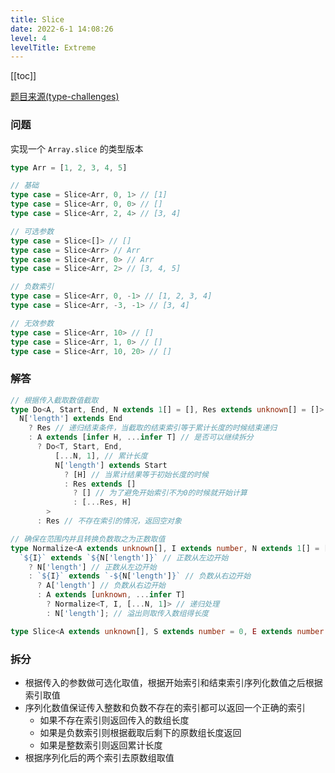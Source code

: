 ```yaml
---
title: Slice
date: 2022-6-1 14:08:26
level: 4
levelTitle: Extreme
---
```


[[toc]]

[题目来源(type-challenges)](https://github.com/ProsperBao/type-challenges/blob/master/questions/216-extreme-slice/README.md)

### 问题
实现一个 `Array.slice` 的类型版本
```typescript
type Arr = [1, 2, 3, 4, 5]

// 基础
type case = Slice<Arr, 0, 1> // [1]
type case = Slice<Arr, 0, 0> // []
type case = Slice<Arr, 2, 4> // [3, 4]

// 可选参数
type case = Slice<[]> // []
type case = Slice<Arr> // Arr
type case = Slice<Arr, 0> // Arr
type case = Slice<Arr, 2> // [3, 4, 5]

// 负数索引
type case = Slice<Arr, 0, -1> // [1, 2, 3, 4]
type case = Slice<Arr, -3, -1> // [3, 4]

// 无效参数
type case = Slice<Arr, 10> // []
type case = Slice<Arr, 1, 0> // []
type case = Slice<Arr, 10, 20> // []
```

### 解答

```typescript
// 根据传入截取数值截取
type Do<A, Start, End, N extends 1[] = [], Res extends unknown[] = []> =
  N['length'] extends End
    ? Res // 递归结束条件，当截取的结束索引等于累计长度的时候结束递归
    : A extends [infer H, ...infer T] // 是否可以继续拆分
      ? Do<T, Start, End, 
          [...N, 1], // 累计长度
          N['length'] extends Start 
            ? [H] // 当累计结果等于初始长度的时候
            : Res extends [] 
              ? [] // 为了避免开始索引不为0的时候就开始计算
              : [...Res, H]
        >
      : Res // 不存在索引的情况，返回空对象

// 确保在范围内并且转换负数取之为正数取值
type Normalize<A extends unknown[], I extends number, N extends 1[] = []> =
  `${I}` extends `${N['length']}` // 正数从左边开始
    ? N['length'] // 正数从左边开始
    : `${I}` extends `-${N['length']}` // 负数从右边开始
      ? A['length'] // 负数从右边开始
      : A extends [unknown, ...infer T]
        ? Normalize<T, I, [...N, 1]> // 递归处理
        : N['length']; // 溢出则取传入数组得长度

type Slice<A extends unknown[], S extends number = 0, E extends number = A['length']> = Do<A, Normalize<A, S>, Normalize<A, E>>
```

### 拆分
- 根据传入的参数做可选化取值，根据开始索引和结束索引序列化数值之后根据索引取值
- 序列化数值保证传入整数和负数不存在的索引都可以返回一个正确的索引
  - 如果不存在索引则返回传入的数组长度
  - 如果是负数索引则根据截取后剩下的原数组长度返回
  - 如果是整数索引则返回累计长度
- 根据序列化后的两个索引去原数组取值
